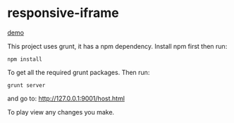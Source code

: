 responsive-iframe
=================

[demo](http://maslen.github.io/responsive-iframe/host.html)

This project uses grunt, it has a npm dependency.  Install npm first then run:

```
npm install
```

To get all the required grunt packages.  Then run:

```
grunt server
```

and go to: http://127.0.0.1:9001/host.html

To play view any changes you make.
